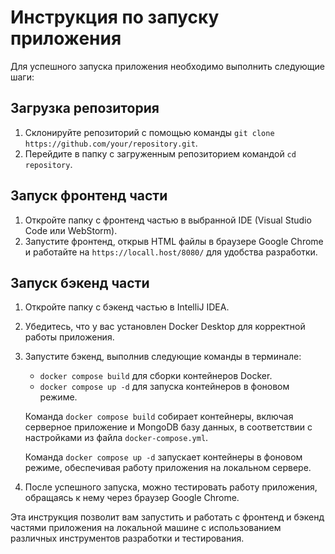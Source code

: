 # Инструкция по запуску приложения

Для успешного запуска приложения необходимо выполнить следующие шаги:

## Загрузка репозитория

1. Склонируйте репозиторий с помощью команды `git clone https://github.com/your/repository.git`.
2. Перейдите в папку с загруженным репозиторием командой `cd repository`.

## Запуск фронтенд части

1. Откройте папку с фронтенд частью в выбранной IDE (Visual Studio Code или WebStorm).
2. Запустите фронтенд, открыв HTML файлы в браузере Google Chrome и работайте на `https://locall.host/8080/` для удобства разработки.

## Запуск бэкенд части

1. Откройте папку с бэкенд частью в IntelliJ IDEA.
2. Убедитесь, что у вас установлен Docker Desktop для корректной работы приложения.
3. Запустите бэкенд, выполнив следующие команды в терминале:
   - `docker compose build` для сборки контейнеров Docker.
   - `docker compose up -d` для запуска контейнеров в фоновом режиме.
   
   Команда `docker compose build` собирает контейнеры, включая серверное приложение и MongoDB базу данных, в соответствии с настройками из файла `docker-compose.yml`.
   
   Команда `docker compose up -d` запускает контейнеры в фоновом режиме, обеспечивая работу приложения на локальном сервере.

4. После успешного запуска, можно тестировать работу приложения, обращаясь к нему через браузер Google Chrome.

Эта инструкция позволит вам запустить и работать с фронтенд и бэкенд частями приложения на локальной машине с использованием различных инструментов разработки и тестирования.
